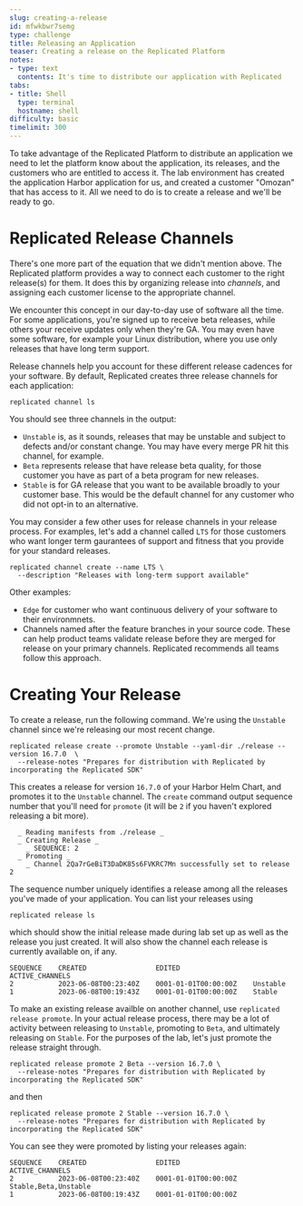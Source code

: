 ```yaml
---
slug: creating-a-release
id: mfwkbwr7semg
type: challenge
title: Releasing an Application
teaser: Creating a release on the Replicated Platform
notes:
- type: text
  contents: It's time to distribute our application with Replicated
tabs:
- title: Shell
  type: terminal
  hostname: shell
difficulty: basic
timelimit: 300
---
```


To take advantage of the Replicated Platform to distribute
an application we need to let the platform know about the
application, its releases, and the customers who are entitled
to access it. The lab environment has created the application
Harbor application for us, and created a customer "Omozan"
that has access to it. All we need to do is to create a
release and we'll be ready to go.

Replicated Release Channels
===========================

There's one more part of the equation that we didn't mention
above. The Replicated platform provides a way to connect
each customer to the right release(s) for them. It does this
by organizing release into _channels_, and assigning each
customer license to the appropriate channel.

We encounter this concept in our day-to-day use of software
all the time. For some applications, you're signed up to
receive beta releases, while others your receive updates only
when they're GA. You may even have some software, for example
your Linux distribution, where you use only releases that
have long term support.

Release channels help you account for these different release
cadences for your software. By default, Replicated creates
three release channels for each application:

```
replicated channel ls
```

You should see three channels in the output:

* `Unstable` is, as it sounds, releases that may be unstable
   and subject to defects and/or constant change. You may have
   every merge PR hit this channel, for example.
* `Beta` represents release that have release beta quality, for
  those customer you have as part of a beta program for new
  releases.
* `Stable` is for GA release that you want to be available
  broadly to your customer base. This would be the default
  channel for any customer who did not opt-in to an alternative.

You may consider a few other uses for release channels in your
release process. For examples, let's add a channel called `LTS`
for those customers who want longer term gaurantees of
support and fitness that you provide for your standard releases.

```
replicated channel create --name LTS \
  --description "Releases with long-term support available"
```

Other examples:

* `Edge` for customer who want continuous delivery of your
   software to their environmnets.
* Channels named after the feature branches in your source
  code. These can help product teams validate release before
  they are merged for release on your primary channels.
  Replicated recommends all teams follow this approach.

Creating Your Release
=====================

To create a release, run the following command. We're using the
`Unstable` channel since we're releasing our most recent change.

```
replicated release create --promote Unstable --yaml-dir ./release --version 16.7.0  \
  --release-notes "Prepares for distribution with Replicated by incorporating the Replicated SDK"
```

This creates a release for version `16.7.0` of your Harbor Helm
Chart, and promotes it to the `Unstable` channel.  The `create`
command output sequence number that you'll need for `promote`
(it will be `2` if you haven't explored releasing a bit more).

```
  _ Reading manifests from ./release _
  _ Creating Release _
    _ SEQUENCE: 2
  _ Promoting _
    _ Channel 2Qa7rGeBiT3DaDK85s6FVKRC7Mn successfully set to release 2
```

The sequence number uniquely identifies a release among all the
releases you've made of your application. You can list your
releases using

```
replicated release ls
```

which should show the initial release made during lab
set up as well as the release you just created. It will
also show the channel each release is currently available on,
if any.

```
SEQUENCE    CREATED                 EDITED                  ACTIVE_CHANNELS
2           2023-06-08T00:23:40Z    0001-01-01T00:00:00Z    Unstable
1           2023-06-08T00:19:43Z    0001-01-01T00:00:00Z    Stable
```

To make an existing release availble on another channel, use
`replicated release promote`. In your actual release process,
there may be a lot of activity between releasing to `Unstable`,
promoting to `Beta`, and ultimately releasing on `Stable`.
For the purposes of the lab, let's just promote the release straight through.

```
replicated release promote 2 Beta --version 16.7.0 \
  --release-notes "Prepares for distribution with Replicated by incorporating the Replicated SDK"
```

and then

```
replicated release promote 2 Stable --version 16.7.0 \
  --release-notes "Prepares for distribution with Replicated by incorporating the Replicated SDK"
```

You can see they were promoted by listing your releases again:

```
SEQUENCE    CREATED                 EDITED                  ACTIVE_CHANNELS
2           2023-06-08T00:23:40Z    0001-01-01T00:00:00Z    Stable,Beta,Unstable
1           2023-06-08T00:19:43Z    0001-01-01T00:00:00Z
```
